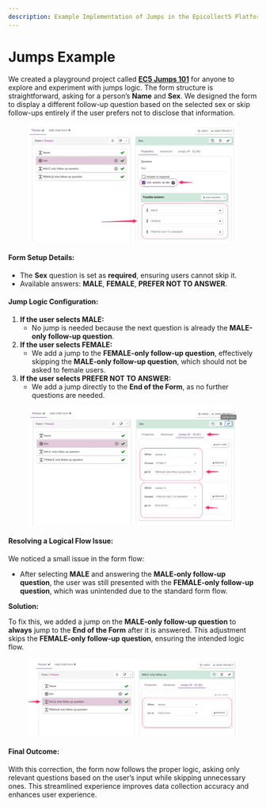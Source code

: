 ```yaml
---
description: Example Implementation of Jumps in the Epicollect5 Platform
---
```


# Jumps Example

We created a playground project called [**EC5 Jumps 101**](https://five.epicollect.net/project/ec5-jumps-101) for anyone to explore and experiment with jumps logic. The form structure is straightforward, asking for a person’s **Name** and **Sex**. We designed the form to display a different follow-up question based on the selected sex or skip follow-ups entirely if the user prefers not to disclose that information.

<figure><img src="../.gitbook/assets/jumps-1.jpg" alt=""><figcaption></figcaption></figure>

#### Form Setup Details:

* The **Sex** question is set as **required**, ensuring users cannot skip it.
* Available answers: **MALE**, **FEMALE**, **PREFER NOT TO ANSWER**.

#### Jump Logic Configuration:

1. **If the user selects MALE:**
   * No jump is needed because the next question is already the **MALE-only follow-up question**.
2. **If the user selects FEMALE:**
   * We add a jump to the **FEMALE-only follow-up question**, effectively skipping the **MALE-only follow-up question**, which should not be asked to female users.
3. **If the user selects PREFER NOT TO ANSWER:**
   * We add a jump directly to the **End of the Form**, as no further questions are needed.

<figure><img src="../.gitbook/assets/jumps2.jpg" alt=""><figcaption></figcaption></figure>

#### Resolving a Logical Flow Issue:

We noticed a small issue in the form flow:

* After selecting **MALE** and answering the **MALE-only follow-up question**, the user was still presented with the **FEMALE-only follow-up question**, which was unintended due to the standard form flow.

**Solution:**

To fix this, we added a jump on the **MALE-only follow-up question** to **always** jump to the **End of the Form** after it is answered. This adjustment skips the **FEMALE-only follow-up question**, ensuring the intended logic flow.

<figure><img src="../.gitbook/assets/jumpos3.jpg" alt=""><figcaption></figcaption></figure>

#### Final Outcome:

With this correction, the form now follows the proper logic, asking only relevant questions based on the user’s input while skipping unnecessary ones. This streamlined experience improves data collection accuracy and enhances user experience.
